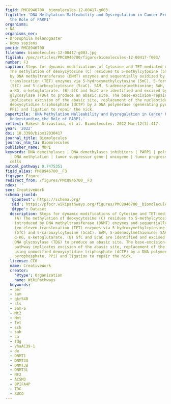 ```yaml
---
figid: PMC8946700__biomolecules-12-00417-g003
figtitle: 'DNA Methylation Malleability and Dysregulation in Cancer Progression: Understanding
  the Role of PARP1'
organisms:
- NA
organisms_ner:
- Drosophila melanogaster
- Homo sapiens
pmcid: PMC8946700
filename: biomolecules-12-00417-g003.jpg
figlink: /pmc/articles/PMC8946700/figure/biomolecules-12-00417-f003/
number: F3
caption: Steps for dynamic modifications of Cytosine and TET-mediated oxidation. (A)
  The methylation of deoxycytosine (C) residues to 5-methylcytosine (5mC) are introduced
  by DNA methyltransferase (DNMT) enzymes and sequentially oxidized by ten–eleven
  translocation (TET) enzymes via 5-hydroxymethylcytosine (5mC), 5-formylcytosine
  (5fC) and 5-carboxylcytosine (5caC). SAM, S-adenosylmethionine; SAH, S-adenosylhomocysteine;
  α-KG, α-ketoglutarate. (B) 5fC and 5caC are identified and excised by thymine DNA
  glycosylase (TDG) to produce an abasic site. The base-excision-repair (BER) pathway
  implicates excision of the abasic site, replacement of the nucleotide using unmodified
  deoxycytidine triphosphate (dCTP) by a DNA polymerase (generating pyrophosphate,
  PPi) and ligation to repair the nick.
papertitle: 'DNA Methylation Malleability and Dysregulation in Cancer Progression:
  Understanding the Role of PARP1.'
reftext: Rakesh Srivastava, et al. Biomolecules. 2022 Mar;12(3):417.
year: '2022'
doi: 10.3390/biom12030417
journal_title: Biomolecules
journal_nlm_ta: Biomolecules
publisher_name: MDPI
keywords: DNA demethylases | DNA demethylases inhibitors | PARP1 | poly(ADP-ribose)
  | DNA methylation | tumor suppressor gene | oncogene | tumor progression | cancer
  cells
automl_pathway: 0.7475351
figid_alias: PMC8946700__F3
figtype: Figure
redirect_from: /figures/PMC8946700__F3
ndex: ''
seo: CreativeWork
schema-jsonld:
  '@context': https://schema.org/
  '@id': https://pfocr.wikipathways.org/figures/PMC8946700__biomolecules-12-00417-g003.html
  '@type': Dataset
  description: Steps for dynamic modifications of Cytosine and TET-mediated oxidation.
    (A) The methylation of deoxycytosine (C) residues to 5-methylcytosine (5mC) are
    introduced by DNA methyltransferase (DNMT) enzymes and sequentially oxidized by
    ten–eleven translocation (TET) enzymes via 5-hydroxymethylcytosine (5mC), 5-formylcytosine
    (5fC) and 5-carboxylcytosine (5caC). SAM, S-adenosylmethionine; SAH, S-adenosylhomocysteine;
    α-KG, α-ketoglutarate. (B) 5fC and 5caC are identified and excised by thymine
    DNA glycosylase (TDG) to produce an abasic site. The base-excision-repair (BER)
    pathway implicates excision of the abasic site, replacement of the nucleotide
    using unmodified deoxycytidine triphosphate (dCTP) by a DNA polymerase (generating
    pyrophosphate, PPi) and ligation to repair the nick.
  license: CC0
  name: CreativeWork
  creator:
    '@type': Organization
    name: WikiPathways
  keywords:
  - ber
  - sam
  - qkr54B
  - sls
  - Sam-S
  - Mt2
  - Nmt
  - Tet
  - sch
  - sah
  - La
  - Tdg
  - VhaAC39-1
  - de
  - DNMT1
  - DNMT3A
  - DNMT3B
  - DNMT3L
  - NF2
  - ACSM3
  - BPIFA4P
  - TDG
  - SUCO
---
```

